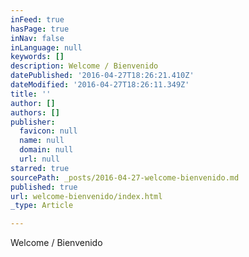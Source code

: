 ```yaml
---
inFeed: true
hasPage: true
inNav: false
inLanguage: null
keywords: []
description: Welcome / Bienvenido
datePublished: '2016-04-27T18:26:21.410Z'
dateModified: '2016-04-27T18:26:11.349Z'
title: ''
author: []
authors: []
publisher:
  favicon: null
  name: null
  domain: null
  url: null
starred: true
sourcePath: _posts/2016-04-27-welcome-bienvenido.md
published: true
url: welcome-bienvenido/index.html
_type: Article

---
```

Welcome / Bienvenido